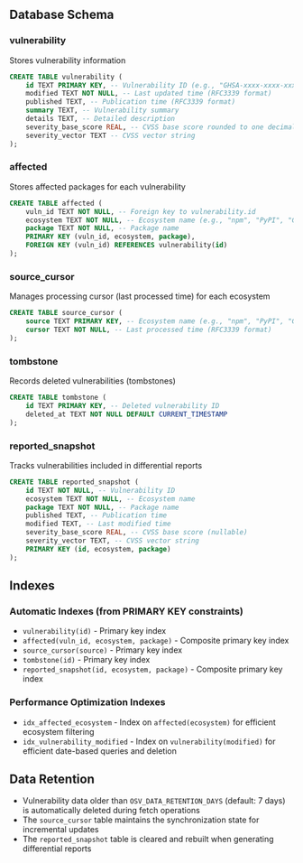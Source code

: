 ## Database Schema

### vulnerability
Stores vulnerability information

```sql
CREATE TABLE vulnerability (
    id TEXT PRIMARY KEY, -- Vulnerability ID (e.g., "GHSA-xxxx-xxxx-xxxx")
    modified TEXT NOT NULL, -- Last updated time (RFC3339 format)
    published TEXT, -- Publication time (RFC3339 format)
    summary TEXT, -- Vulnerability summary
    details TEXT, -- Detailed description
    severity_base_score REAL, -- CVSS base score rounded to one decimal
    severity_vector TEXT -- CVSS vector string
);
```

### affected
Stores affected packages for each vulnerability

```sql
CREATE TABLE affected (
    vuln_id TEXT NOT NULL, -- Foreign key to vulnerability.id
    ecosystem TEXT NOT NULL, -- Ecosystem name (e.g., "npm", "PyPI", "Go")
    package TEXT NOT NULL, -- Package name
    PRIMARY KEY (vuln_id, ecosystem, package),
    FOREIGN KEY (vuln_id) REFERENCES vulnerability(id)
);
```

### source_cursor
Manages processing cursor (last processed time) for each ecosystem

```sql
CREATE TABLE source_cursor (
    source TEXT PRIMARY KEY, -- Ecosystem name (e.g., "npm", "PyPI", "Go")
    cursor TEXT NOT NULL, -- Last processed time (RFC3339 format)
);
```

### tombstone
Records deleted vulnerabilities (tombstones)

```sql
CREATE TABLE tombstone (
    id TEXT PRIMARY KEY, -- Deleted vulnerability ID
    deleted_at TEXT NOT NULL DEFAULT CURRENT_TIMESTAMP
);
```

### reported_snapshot
Tracks vulnerabilities included in differential reports

```sql
CREATE TABLE reported_snapshot (
    id TEXT NOT NULL, -- Vulnerability ID
    ecosystem TEXT NOT NULL, -- Ecosystem name
    package TEXT NOT NULL, -- Package name
    published TEXT, -- Publication time
    modified TEXT, -- Last modified time
    severity_base_score REAL, -- CVSS base score (nullable)
    severity_vector TEXT, -- CVSS vector string
    PRIMARY KEY (id, ecosystem, package)
);
```

## Indexes

### Automatic Indexes (from PRIMARY KEY constraints)

- `vulnerability(id)` - Primary key index
- `affected(vuln_id, ecosystem, package)` - Composite primary key index
- `source_cursor(source)` - Primary key index
- `tombstone(id)` - Primary key index
- `reported_snapshot(id, ecosystem, package)` - Composite primary key index

### Performance Optimization Indexes

- `idx_affected_ecosystem` - Index on `affected(ecosystem)` for efficient ecosystem filtering
- `idx_vulnerability_modified` - Index on `vulnerability(modified)` for efficient date-based queries and deletion

## Data Retention

- Vulnerability data older than `OSV_DATA_RETENTION_DAYS` (default: 7 days) is automatically deleted during fetch operations
- The `source_cursor` table maintains the synchronization state for incremental updates
- The `reported_snapshot` table is cleared and rebuilt when generating differential reports
